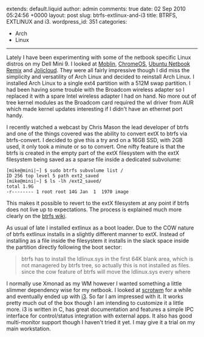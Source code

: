 extends: default.liquid
author: admin
comments: true
date: 02 Sep 2010 05:24:56 +0000
layout: post
slug: btrfs-extlinux-and-i3
title: BTRFS, EXTLINUX and i3.
wordpress_id: 351
categories:
- Arch
- Linux
---

Lately I have been experimenting with some of the netbook specific Linux distros
on my Dell Mini 9. I looked at [Moblin][0], [ChromeOS][1], [Ubuntu Netbook
Remix][2] and [Jolicloud][3]. They were all fairly impressive though I did miss
the simplicity and versatility of Arch Linux and decided to reinstall Arch
Linux. I installed Arch Linux to a single ext4 partition with a 512M swap
partition. I had been having some trouble with the Broadcom wireless adapter so
I replaced it with a spare Intel wireless adapter I had on hand. No more out of
tree kernel modules as the Broadcom card required the wl driver from AUR which
made kernel updates interesting if I didn't have an ethernet port handy.

I recently watched a webcast by Chris Mason the lead developer of btrfs and one
of the things covered was the ability to convert extX to btrfs via
btrfs-convert. I decided to give this a try and on a 16GB SSD, with 2GB used, it
only took a minute or so to convert. One nifty feature is that the btrfs is
created in the empty part of the extX filesystem with the extX filesystem being
saved as a sparse file inside a dedicated subvolume:

	[mike@mini|~] $ sudo btrfs subvolume list /
	ID 256 top level 5 path ext2_saved
	[mike@mini|~] $ ls -lh /ext2_saved/
	total 1.9G
	-r-------- 1 root root 14G Jan  1  1970 image

This makes it possible to revert to the extX filesystem at any point if btrfs
does not live up to expectations. The process is explained much more clearly on
the [btrfs wiki][4].

As usual of late I installed extlinux as a boot loader. Due to the COW nature of
btrfs extlinux installs in a slightly different manner to extX. Instead of
installing as a file inside the filesystem it installs in the slack space inside
the partition directly following the boot sector:

> btrfs has to install the ldlinux.sys in the first 64K blank area, which
is not managered by btrfs tree, so actually this is not installed as files.
since the cow feature of btrfs will move the ldlinux.sys every where

I normally use Xmonad as my WM however I wanted something a little slimmer
dependency wise for my netbook. I looked at [scrotwm][5] for a while and
eventually ended up with [i3][6]. So far I am impressed with it. It works pretty
much out of the box though I am intending to customize it a little more. i3 is
written in C, has great documentation and features a simple IPC interface for
control/status integration with external apps. It also has good multi-monitor
support though I haven't tried it yet. I may give it a trial on my main
workstation.

[0]: http://moblin.org/
[1]: http://chromeos.hexxeh.net/
[2]: http://www.ubuntu.com/netbook
[3]: http://www.jolicloud.com/
[4]: https://btrfs.wiki.kernel.org/index.php/Conversion_from_Ext3
[5]: http://www.scrotwm.org/
[6]: http://i3.zekjur.net/
